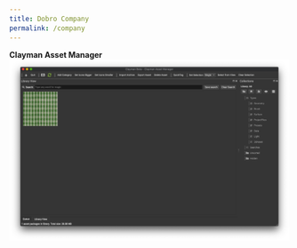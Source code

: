 ```yaml
---
title: Dobro Company
permalink: /company
---
```


<div class="block column is-4" style="display:block; clear: both; float: left; position: relative;">
	<b>Clayman Asset Manager</b>
	<div class="img">
	<img src="/assets/media/clayman_extended_view.png"> 
	</div>
	</div>

<!-- fixer --->
<div style="clear: both;"></div>

<!-- fixer --->

